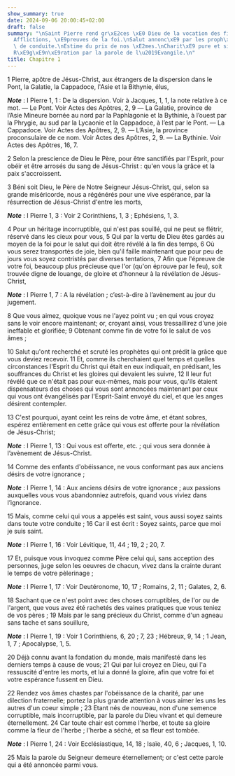 ```yaml
---
show_summary: true
date: 2024-09-06 20:00:45+02:00
draft: false
summary: "\nSaint Pierre rend gr\xE2ces \xE0 Dieu de la vocation des fid\xE8les.\n\
  Afflictions, \xE9preuves de la foi.\nSalut annonc\xE9 par les proph\xE8tes.\nSaintet\xE9\
  \ de conduite.\nEstime du prix de nos \xE2mes.\nCharit\xE9 pure et sinc\xE8re.\n\
  R\xE9g\xE9n\xE9ration par la parole de l\u2019Evangile.\n"
title: Chapitre 1
---
```





1 Pierre, apôtre de Jésus-Christ, aux étrangers de la dispersion dans le Pont, la Galatie, la Cappadoce, l'Asie et la Bithynie, élus,

***Note*** :  I Pierre 1, 1 : De la dispersion. Voir à Jacques, 1, 1, la note relative à ce mot. ― Le Pont. Voir Actes des Apôtres, 2, 9 ― La Galatie, province de l’Asie Mineure bornée au nord par la Paphlagonie et la Bythinie, à l’ouest par la Phrygie, au sud par la Lycaonie et la Cappadoce, à l’est par le Pont. ― La Cappadoce. Voir Actes des Apôtres, 2, 9. ― L’Asie, la province proconsulaire de ce nom. Voir Actes des Apôtres, 2, 9. ― La Bythinie. Voir Actes des Apôtres, 16, 7.

2 Selon la prescience de Dieu le Père, pour être sanctifiés par l'Esprit, pour obéir et être arrosés du sang de Jésus-Christ : qu'en vous la grâce et la paix s'accroissent.


3 Béni soit Dieu, le Père de Notre Seigneur Jésus-Christ, qui, selon sa grande miséricorde, nous a régénérés pour une vive espérance, par la résurrection de Jésus-Christ d'entre les morts,

***Note*** :  I Pierre 1, 3 : Voir 2 Corinthiens, 1, 3 ; Ephésiens, 1, 3.

4 Pour un héritage incorruptible, qui n'est pas souillé, qui ne peut se flétrir, réservé dans les cieux pour vous, 5 Qui par la vertu de Dieu êtes gardés au moyen de la foi pour le salut qui doit être révélé à la fin des temps, 6 Où vous serez transportés de joie, bien qu'il faille maintenant que pour peu de jours vous soyez contristés par diverses tentations, 7 Afin que l'épreuve de votre foi, beaucoup plus précieuse que l'or (qu'on éprouve par le feu), soit trouvée digne de louange, de gloire et d'honneur à la révélation de Jésus-Christ,

***Note*** :  I Pierre 1, 7 : A la révélation ; c’est-à-dire à l’avènement au jour du jugement.

8 Que vous aimez, quoique vous ne l'ayez point vu ; en qui vous croyez sans le voir encore maintenant; or, croyant ainsi, vous tressaillirez d'une joie ineffable et glorifiée; 9 Obtenant comme fin de votre foi le salut de vos âmes ;


10 Salut qu'ont recherché et scruté les prophètes qui ont prédit la grâce que vous deviez recevoir. 11 Et, comme ils cherchaient quel temps et quelles circonstances l'Esprit du Christ qui était en eux indiquait, en prédisant, les souffrances du Christ et les gloires qui devaient les suivre, 12 Il leur fut révélé que ce n'était pas pour eux-mêmes, mais pour vous, qu'ils étaient dispensateurs des choses qui vous sont annoncées maintenant par ceux qui vous ont évangélisés par l'Esprit-Saint envoyé du ciel, et que les anges désirent contempler.


13 C'est pourquoi, ayant ceint les reins de votre âme, et étant sobres, espérez entièrement en cette grâce qui vous est offerte pour la révélation de Jésus-Christ;

***Note*** :  I Pierre 1, 13 : Qui vous est offerte, etc. ; qui vous sera donnée à l’avènement de Jésus-Christ.

14 Comme des enfants d'obéissance, ne vous conformant pas aux anciens désirs de votre ignorance ;

***Note*** :  I Pierre 1, 14 : Aux anciens désirs de votre ignorance ; aux passions auxquelles vous vous abandonniez autrefois, quand vous viviez dans l’ignorance.

15 Mais, comme celui qui vous a appelés est saint, vous aussi soyez saints dans toute votre conduite ; 16 Car il est écrit : Soyez saints, parce que moi je suis saint.

***Note*** :  I Pierre 1, 16 : Voir Lévitique, 11, 44 ; 19, 2 ; 20, 7.

17 Et, puisque vous invoquez comme Père celui qui, sans acception des personnes, juge selon les oeuvres de chacun, vivez dans la crainte durant le temps de votre pèlerinage ;

***Note*** :  I Pierre 1, 17 : Voir Deutéronome, 10, 17 ; Romains, 2, 11 ; Galates, 2, 6.

18 Sachant que ce n'est point avec des choses corruptibles, de l'or ou de l'argent, que vous avez été rachetés des vaines pratiques que vous teniez de vos pères ; 19 Mais par le sang précieux du Christ, comme d'un agneau sans tache et sans souillure,

***Note*** :  I Pierre 1, 19 : Voir 1 Corinthiens, 6, 20 ; 7, 23 ; Hébreux, 9, 14 ; 1 Jean, 1, 7 ; Apocalypse, 1, 5.

20 Déjà connu avant la fondation du monde, mais manifesté dans les derniers temps à cause de vous; 21 Qui par lui croyez en Dieu, qui l'a ressuscité d'entre les morts, et lui a donné la gloire, afin que votre foi et votre espérance fussent en Dieu.


22 Rendez vos âmes chastes par l'obéissance de la charité, par une dilection fraternelle; portez la plus grande attention à vous aimer les uns les autres d'un coeur simple ; 23 Etant nés de nouveau, non d'une semence corruptible, mais incorruptible, par la parole du Dieu vivant et qui demeure éternellement. 24 Car toute chair est comme l'herbe, et toute sa gloire comme la fleur de l'herbe ; l'herbe a séché, et sa fleur est tombée.

***Note*** :  I Pierre 1, 24 : Voir Ecclésiastique, 14, 18 ; Isaïe, 40, 6 ; Jacques, 1, 10.

25 Mais la parole du Seigneur demeure éternellement; or c'est cette parole qui a été annoncée parmi vous.

